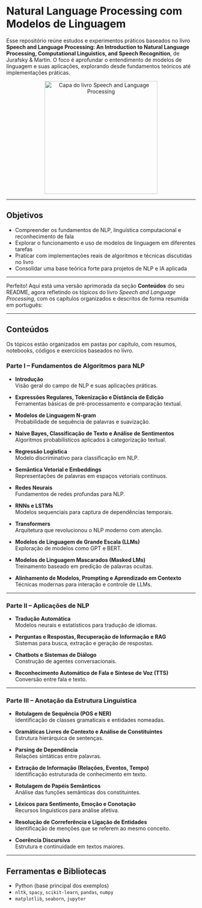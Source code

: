 # Natural Language Processing com Modelos de Linguagem

Esse repositório reúne estudos e experimentos práticos baseados no livro **Speech and Language Processing: An Introduction to Natural Language Processing, Computational Linguistics, and Speech Recognition**, de Jurafsky & Martin. O foco é aprofundar o entendimento de modelos de linguagem e suas aplicações, explorando desde fundamentos teóricos até implementações práticas.

<p align="center">
  <img src="https://images-na.ssl-images-amazon.com/images/I/41VZ+6VQUfL._SX379_BO1,204,203,200_.jpg" alt="Capa do livro Speech and Language Processing" width="300"/>
</p>

---

## Objetivos

- Compreender os fundamentos de NLP, linguística computacional e reconhecimento de fala  
- Explorar o funcionamento e uso de modelos de linguagem em diferentes tarefas  
- Praticar com implementações reais de algoritmos e técnicas discutidas no livro  
- Consolidar uma base teórica forte para projetos de NLP e IA aplicada

---

Perfeito! Aqui está uma versão aprimorada da seção **Conteúdos** do seu README, agora refletindo os tópicos do livro *Speech and Language Processing*, com os capítulos organizados e descritos de forma resumida em português:

---

## Conteúdos

Os tópicos estão organizados em pastas por capítulo, com resumos, notebooks, códigos e exercícios baseados no livro.

### **Parte I – Fundamentos de Algoritmos para NLP**

- **Introdução**  
  Visão geral do campo de NLP e suas aplicações práticas.

- **Expressões Regulares, Tokenização e Distância de Edição**  
  Ferramentas básicas de pré-processamento e comparação textual.

- **Modelos de Linguagem N-gram**  
  Probabilidade de sequência de palavras e suavização.

- **Naive Bayes, Classificação de Texto e Análise de Sentimentos**  
  Algoritmos probabilísticos aplicados à categorização textual.

- **Regressão Logística**  
  Modelo discriminativo para classificação em NLP.

- **Semântica Vetorial e Embeddings**  
  Representações de palavras em espaços vetoriais contínuos.

- **Redes Neurais**  
  Fundamentos de redes profundas para NLP.

- **RNNs e LSTMs**  
  Modelos sequenciais para captura de dependências temporais.

- **Transformers**  
  Arquitetura que revolucionou o NLP moderno com atenção.

- **Modelos de Linguagem de Grande Escala (LLMs)**  
  Exploração de modelos como GPT e BERT.

- **Modelos de Linguagem Mascarados (Masked LMs)**  
  Treinamento baseado em predição de palavras ocultas.

- **Alinhamento de Modelos, Prompting e Aprendizado em Contexto**  
  Técnicas modernas para interação e controle de LLMs.

---

### **Parte II – Aplicações de NLP**

- **Tradução Automática**  
  Modelos neurais e estatísticos para tradução de idiomas.

- **Perguntas e Respostas, Recuperação de Informação e RAG**  
  Sistemas para busca, extração e geração de respostas.

- **Chatbots e Sistemas de Diálogo**  
  Construção de agentes conversacionais.

- **Reconhecimento Automático de Fala e Síntese de Voz (TTS)**  
  Conversão entre fala e texto.

---

### **Parte III – Anotação da Estrutura Linguística**

- **Rotulagem de Sequência (POS e NER)**  
  Identificação de classes gramaticais e entidades nomeadas.

- **Gramáticas Livres de Contexto e Análise de Constituintes**  
  Estrutura hierárquica de sentenças.

- **Parsing de Dependência**  
  Relações sintáticas entre palavras.

- **Extração de Informação (Relações, Eventos, Tempo)**  
  Identificação estruturada de conhecimento em texto.

- **Rotulagem de Papéis Semânticos**  
  Análise das funções semânticas dos constituintes.

- **Léxicos para Sentimento, Emoção e Conotação**  
  Recursos linguísticos para análise afetiva.

- **Resolução de Correferência e Ligação de Entidades**  
  Identificação de menções que se referem ao mesmo conceito.

- **Coerência Discursiva**  
  Estrutura e continuidade em textos maiores.

---

## Ferramentas e Bibliotecas

- Python (base principal dos exemplos)  
- `nltk`, `spacy`, `scikit-learn`, `pandas`, `numpy`  
- `matplotlib`, `seaborn`, `jupyter`  

